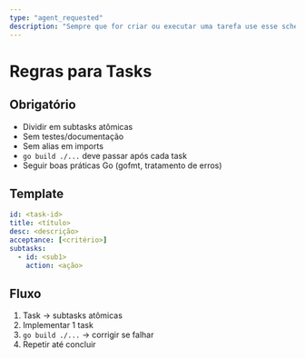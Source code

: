 ```yaml
---
type: "agent_requested"
description: "Sempre que for criar ou executar uma tarefa use esse schema"
---
```

# Regras para Tasks

## Obrigatório
- Dividir em subtasks atômicas
- Sem testes/documentação
- Sem alias em imports
- `go build ./...` deve passar após cada task
- Seguir boas práticas Go (gofmt, tratamento de erros)

## Template
```yaml
id: <task-id>
title: <título>
desc: <descrição>
acceptance: [<critério>]
subtasks:
  - id: <sub1>
    action: <ação>
```

## Fluxo
1. Task → subtasks atômicas
2. Implementar 1 task
3. `go build ./...` → corrigir se falhar
4. Repetir até concluir